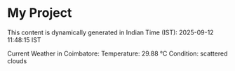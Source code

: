 # My Project

This content is dynamically generated in Indian Time (IST): 2025-09-12 11:48:15 IST


Current Weather in Coimbatore:
Temperature: 29.88 °C
Condition: scattered clouds
